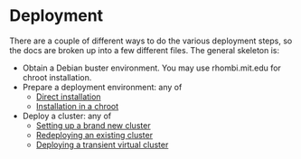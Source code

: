 # Deployment

There are a couple of different ways to do the various deployment steps,
so the docs are broken up into a few different files.
The general skeleton is:

- Obtain a Debian buster environment.
  You may use rhombi.mit.edu for chroot installation.
- Prepare a deployment environment: any of
  - [Direct installation](installation-direct.md)
  - [Installation in a chroot](installation-chroot.md)
- Deploy a cluster: any of
  - [Setting up a brand new cluster](cluster-new.md)
  - [Redeploying an existing cluster](cluster-redeploy.md)
  - [Deploying a transient virtual cluster](cluster-autodeploy.md)
